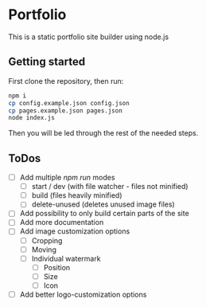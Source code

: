 # Portfolio

This is a static portfolio site builder using node.js

## Getting started

First clone the repository, then run:

```bash
npm i
cp config.example.json config.json
cp pages.example.json pages.json
node index.js
```

Then you will be led through the rest of the needed steps.

## ToDos

-   [ ] Add multiple _npm run_ modes
    -   [ ] start / dev (with file watcher - files not minified)
    -   [ ] build (files heavily minified)
    -   [ ] delete-unused (deletes unused image files)
-   [ ] Add possibility to only build certain parts of the site
-   [ ] Add more documentation
-   [ ] Add image customization options
    -   [ ] Cropping
    -   [ ] Moving
    -   [ ] Individual watermark
        -   [ ] Position
        -   [ ] Size
        -   [ ] Icon
-   [ ] Add better logo-customization options
